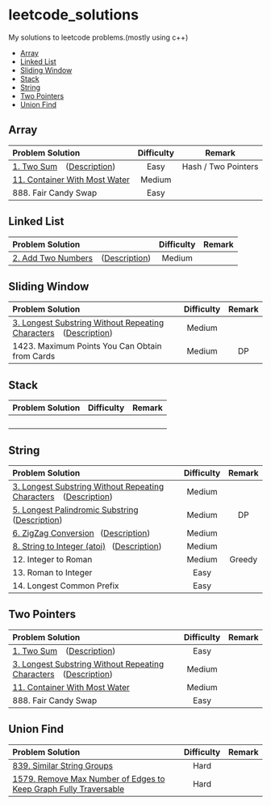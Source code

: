 # leetcode_solutions
My solutions to leetcode problems.(mostly using c++)

* [Array](#Array)
* [Linked List](#LinkedList)
* [Sliding Window](#Sliding)
* [Stack](#Stack)
* [String](#String)
* [Two Pointers](#TwoPointers)
* [Union Find](#UnionFind)



## <span id="Array">Array</span>
Problem Solution|Difficulty|Remark
:----|:----:|:----:
[1. Two Sum](https://github.com/Rainm2722/leetcode_solutions/blob/master/solutions/0001.Two_Sum.cpp) &ensp; ([Description](https://leetcode-cn.com/problems/two-sum/)) | Easy | Hash / Two Pointers
[11. Container With Most Water](https://github.com/Rainm2722/leetcode_solutions/blob/master/solutions/0011.Container_With_Most_Water.cpp) | Medium | 
| 888. Fair Candy Swap | Easy |


## <span id="LinkedList">Linked List</span>
Problem Solution|Difficulty|Remark
:----|:----:|:----:
[2. Add Two Numbers](https://github.com/Rainm2722/leetcode_solutions/blob/master/solutions/0002.Add_Two_Numbers.cpp) &ensp; ([Description](https://leetcode-cn.com/problems/add-two-numbers/)) | Medium


## <span id="Sliding">Sliding Window</span>
Problem Solution|Difficulty|Remark
:----|:----:|:----:
[3. Longest Substring Without Repeating Characters](https://github.com/Rainm2722/leetcode_solutions/blob/master/solutions/0003.Longest_Substring_Without_Repeating_Characters.cpp) &ensp; ([Description](https://leetcode-cn.com/problems/longest-substring-without-repeating-characters/)) | Medium | 
| 1423. Maximum Points You Can Obtain from Cards | Medium | DP

## <span id="Stack">Stack</span>
Problem Solution|Difficulty|Remark
:----|:----:|:----:
&ensp; | &ensp; 


## <span id="String">String</span>
Problem Solution|Difficulty|Remark
:----|:----:|:----:
[3. Longest Substring Without Repeating Characters](https://github.com/Rainm2722/leetcode_solutions/blob/master/solutions/0003.Longest_Substring_Without_Repeating_Characters.cpp) &ensp; ([Description](https://leetcode-cn.com/problems/longest-substring-without-repeating-characters/)) | Medium | 
[5. Longest Palindromic Substring](https://github.com/Rainm2722/leetcode_solutions/blob/master/solutions/0005.Longest_Palindromic_Substring.cpp)&ensp; ([Description](https://leetcode-cn.com/problems/longest-palindromic-substring/)) | Medium|DP 
[6. ZigZag Conversion](https://github.com/Rainm2722/leetcode_solutions/blob/master/solutions/0006.ZigZag_Conversion.cpp)&ensp; ([Description](https://leetcode-cn.com/problems/zigzag-conversion/)) | Medium
[8. String to Integer (atoi)](https://github.com/Rainm2722/leetcode_solutions/blob/master/solutions/0008.String_to_Integer_atoi.cpp)&ensp; ([Description](https://leetcode-cn.com/problems/string-to-integer-atoi/)) | Medium
|12. Integer to Roman | Medium | Greedy
|13. Roman to Integer | Easy |
|14. Longest Common Prefix| Easy |


## <span id="TwoPointers">Two Pointers</span>
Problem Solution|Difficulty|Remark
:----|:----:|:----:
[1. Two Sum](https://github.com/Rainm2722/leetcode_solutions/blob/master/solutions/0001.Two_Sum.cpp) &ensp; ([Description](https://leetcode-cn.com/problems/two-sum/)) | Easy
[3. Longest Substring Without Repeating Characters](https://github.com/Rainm2722/leetcode_solutions/blob/master/solutions/0003.Longest_Substring_Without_Repeating_Characters.cpp) &ensp; ([Description](https://leetcode-cn.com/problems/longest-substring-without-repeating-characters/)) | Medium | 
[11. Container With Most Water](https://github.com/Rainm2722/leetcode_solutions/blob/master/solutions/0011.Container_With_Most_Water.cpp) | Medium | 
| 888. Fair Candy Swap | Easy |


## <span id="UnionFind">Union Find</span>
Problem Solution|Difficulty|Remark
:----|:----:|:----:
[839. Similar String Groups](https://github.com/Rainm2722/leetcode_solutions/blob/master/solutions/0839.Similar_String_Groups.cpp) | Hard | 
[1579. Remove Max Number of Edges to Keep Graph Fully Traversable](https://github.com/Rainm2722/leetcode_solutions/blob/master/solutions/1579.Remove_Max_Number_of_Edges_to_Keep_Graph_Fully_Traversable.cpp) | Hard | 
